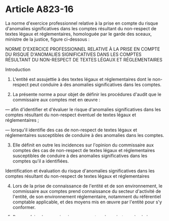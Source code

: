 # Article A823-16

La norme d'exercice professionnel relative à la prise en compte du risque d'anomalies significatives dans les comptes
résultant du non-respect de textes légaux et réglementaires, homologuée par le garde des sceaux, ministre de la justice,
figure ci-dessous :

NORME D'EXERCICE PROFESSIONNEL RELATIVE À LA PRISE EN COMPTE DU RISQUE D'ANOMALIES SIGNIFICATIVES DANS LES COMPTES RÉSULTANT
DU NON-RESPECT DE TEXTES LÉGAUX ET RÉGLEMENTAIRES

Introduction

1. L'entité est assujettie à des textes légaux et réglementaires dont le non-respect peut conduire à des anomalies
significatives dans les comptes.

2. La présente norme a pour objet de définir les procédures d'audit que le commissaire aux comptes met en œuvre :

― afin d'identifier et d'évaluer le risque d'anomalies significatives dans les comptes résultant du non-respect éventuel de
textes légaux et réglementaires ;

― lorsqu'il identifie des cas de non-respect de textes légaux et réglementaires susceptibles de conduire à des anomalies dans
les comptes.

3. Elle définit en outre les incidences sur l'opinion du commissaire aux comptes des cas de non-respect de textes légaux et
réglementaires susceptibles de conduire à des anomalies significatives dans les comptes qu'il a identifiées.

Identification et évaluation du risque d'anomalies significatives dans les comptes résultant du non-respect de textes légaux
et réglementaires

4. Lors de la prise de connaissance de l'entité et de son environnement, le commissaire aux comptes prend connaissance du
secteur d'activité de l'entité, de son environnement réglementaire, notamment du référentiel comptable applicable, et des
moyens mis en œuvre par l'entité pour s'y conformer.

5. Pour ce faire, le commissaire aux comptes s'enquiert auprès de la direction :

― des textes légaux et réglementaires qu'elle estime susceptibles d'avoir une incidence déterminante sur l'activité de
l'entité ; 

― des procédures conçues et mises en œuvre dans l'entité visant à garantir le respect des textes légaux et réglementaires ; 

― des règles et procédures existantes pour identifier les litiges et pour évaluer et comptabiliser leurs incidences.

6. Lorsque le commissaire aux comptes identifie des textes légaux et réglementaires relatifs à l'établissement et à la
présentation des comptes qui ont une incidence sur la détermination d'éléments significatifs des comptes :

―  il en acquiert une connaissance suffisante pour lui permettre de vérifier leur application ;

― il collecte des éléments suffisants et appropriés justifiant de leur respect.

7. Lorsque le commissaire aux comptes identifie des textes légaux et réglementaires qui ne sont pas relatifs à
l'établissement et à la présentation des comptes mais dont le non-respect peut avoir des conséquences financières pour
l'entité, telles que des amendes ou des indemnités à verser, ou encore peut mettre en cause la continuité d'exploitation :

― il s'enquiert auprès de la direction du respect de ces textes ; 

― il prend connaissance de la correspondance reçue des autorités administratives et de contrôle pour identifier les cas
éventuels de non-respect des textes.

8. Tout au long de sa mission, le commissaire aux comptes est par ailleurs attentif au fait que les procédures d'audit mises
en œuvre peuvent faire apparaître des cas de non-respect de textes légaux et réglementaires susceptibles de conduire à des
anomalies significatives dans les comptes.

9. Lorsque, à l'issue de ces procédures, le commissaire aux comptes a un doute quant au respect, par l'entité, d'un texte
légal ou réglementaire susceptible de conduire à des anomalies significatives dans les comptes, il recueille des informations
complémentaires pour lever ce doute et s'en entretient avec la direction.

10. Le commissaire aux comptes demande au représentant légal, en tant que responsable des comptes, une déclaration écrite par
laquelle il déclare avoir, au mieux de sa connaissance, appliqué les textes légaux et réglementaires.

Procédures d'audit mises en œuvre par le commissaire aux comptes lorsqu'il identifie des cas de non-respect de textes légaux
et réglementaires susceptibles de conduire à des anomalies significatives dans les comptes

11. Lorsqu'il identifie un cas de non-respect d'un texte légal ou réglementaire susceptible de conduire à des anomalies
significatives dans les comptes, le commissaire aux comptes :

― apprécie si ce non-respect conduit à une anomalie significative dans les comptes ;

― en analyse l'incidence sur son évaluation du risque d'anomalies significatives dans les comptes, sur les procédures d'audit
mises en œuvre et sur les éléments collectés, notamment sur la fiabilité des déclarations de la direction.

12. Le commissaire aux comptes communique dès que possible les cas de non-respect de textes légaux et réglementaires relevés
à l'organe d'administration ou de surveillance de l'entité ou s'assure que cet organe en a été informé.

Incidences sur l'opinion

13. Lorsqu'il existe une incertitude sur l'application d'un texte légal ou réglementaire et que le commissaire aux comptes ne
peut pas obtenir les éléments suffisants et appropriés pour la lever et en évaluer l'effet sur les comptes :

― il apprécie la nécessité de formuler une observation afin d'attirer l'attention du lecteur des comptes sur l'information
fournie dans l'annexe au titre de cette incertitude lorsque cette information est pertinente ;

― il en évalue l'incidence sur son opinion, lorsque aucune information n'est fournie dans l'annexe sur cette incertitude ou
lorsque l'information fournie n'est pas pertinente.

14. Lorsque le commissaire aux comptes conclut que le non-respect d'un texte légal ou réglementaire conduit à une anomalie
significative dans les comptes et que celle-ci n'est pas corrigée, il en évalue l'incidence sur son opinion. Il en est de
même lorsqu'il n'a pu mettre en œuvre les procédures d'audit pour apprécier si des cas de non-respect de textes légaux et
réglementaires susceptibles de conduire à des anomalies significatives dans les comptes sont survenus.

**Liens relatifs à cet article**

	**Anciens textes**:

	  - Arrêté du 7 mai 2007 - art. 1, v. init.

	**Créé par**:

	  - Arrêté du 14 janvier 2009 - art. (V)
